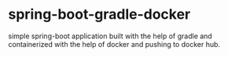 # spring-boot-gradle-docker
simple spring-boot application built with the help of gradle and containerized with the help of docker and pushing to docker hub.
